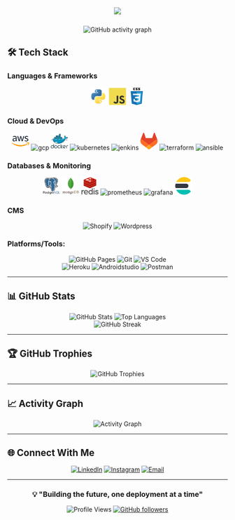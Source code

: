 

<h1 align="center">
  <a href="https://git.io/typing-svg">
    <img src="https://readme-typing-svg.herokuapp.com/?lines=Hello,+There!+👋;M+My+name+is+Yashkumar...;Nice+to+meet+you!&center=true&size=30">
  </a>
</h1>

<p align="center">
  <img src="https://github-profile-summary-cards.vercel.app/api/cards/profile-details?username=MrYashPatel&theme=dracula" alt="GitHub activity graph" />
</p>


## 🛠️ Tech Stack

### **Languages & Frameworks**
<p align="center">
  <img src="https://raw.githubusercontent.com/devicons/devicon/master/icons/python/python-original.svg" alt="python" width="40" height="40
  <img src="https://raw.githubusercontent.com/devicons/devicon/master/icons/django/django-plain.svg" alt="django" width="40" height="40"/>
  <img src="https://raw.githubusercontent.com/devicons/devicon/master/icons/javascript/javascript-original.svg" alt="javascript" width="40" height
  <img src="https://raw.githubusercontent.com/devicons/devicon/master/icons/html5/html5-original-wordmark.svg" alt="html5" width="40" height="40"/>
  <img src="https://raw.githubusercontent.com/devicons/devicon/master/icons/css3/css3-original-wordmark.svg" alt="css3" width="40" height="40"/>
</p>

### **Cloud & DevOps**
<p align="center">
  <img src="https://raw.githubusercontent.com/devicons/devicon/master/icons/amazonwebservices/amazonwebservices-original-wordmark.svg" alt="aws" width="40" height="40"/>
  <img src="https://www.vectorlogo.zone/logos/google_cloud/google_cloud-icon.svg" alt="gcp" width="40" height="40"/>
  <img src="https://raw.githubusercontent.com/devicons/devicon/master/icons/docker/docker-original-wordmark.svg" alt="docker" width="40" height="40"/>
  <img src="https://www.vectorlogo.zone/logos/kubernetes/kubernetes-icon.svg" alt="kubernetes" width="40" height="40"/>
  <img src="https://www.vectorlogo.zone/logos/jenkins/jenkins-icon.svg" alt="jenkins" width="40" height="40"/>
  <img src="https://raw.githubusercontent.com/devicons/devicon/master/icons/gitlab/gitlab-original.svg" alt="gitlab" width="40" height="40"/>
  <img src="https://www.vectorlogo.zone/logos/terraformio/terraformio-icon.svg" alt="terraform" width="40" height="40"/>
  <img src="https://www.vectorlogo.zone/logos/ansible/ansible-icon.svg" alt="ansible" width="40" height="40"/>
</p>

### **Databases & Monitoring**
<p align="center">
  <img src="https://raw.githubusercontent.com/devicons/devicon/master/icons/postgresql/postgresql-original-wordmark.svg" alt="postgresql" width="40" height="40"/>
  <img src="https://raw.githubusercontent.com/devicons/devicon/master/icons/mongodb/mongodb-original-wordmark.svg" alt="mongodb" width="40" height="40"/>
  <img src="https://raw.githubusercontent.com/devicons/devicon/master/icons/redis/redis-original-wordmark.svg" alt="redis" width="40" height="40"/>
  <img src="https://www.vectorlogo.zone/logos/prometheusio/prometheusio-icon.svg" alt="prometheus" width="40" height="40"/>
  <img src="https://www.vectorlogo.zone/logos/grafana/grafana-icon.svg" alt="grafana" width="40" height="40"/>
  <img src="https://raw.githubusercontent.com/devicons/devicon/master/icons/elasticsearch/elasticsearch-original.svg" alt="elasticsearch" width="40" height="40"/>
</p>

### CMS

<div align="center">
  
  ![Shopify](https://img.shields.io/badge/shopify-%23563D7C.svg?style=for-the-badge&logo=shopify&logoColor=white)
  ![Wordpress](https://img.shields.io/badge/wordpress-%234ea94b.svg?style=for-the-badge&logo=wordpress&logoColor=white)

</div>

### Platforms/Tools:

<div align="center">
  
  ![GitHub Pages](https://img.shields.io/badge/GitHub%20Pages-%23327FC7.svg?logo=github&style=flat-square&logoColor=white)
  ![Git](https://img.shields.io/badge/-Git-black?style=flat-square&logo=git)
  ![VS Code](https://img.shields.io/badge/-VS%20Code-007ACC?style=flat-square&logo=visual-studio-code)  
  ![Heroku](https://img.shields.io/badge/Heroku%20-%23430098.svg?style=flat-square&logo=heroku&logoColor=white)
  ![Androidstudio](https://img.shields.io/badge/android%20-%23430098.svg?style=flat-square&logo=android&logoColor=white)
  ![Postman](https://img.shields.io/badge/Postman-FF6C37?logo=postman&logoColor=white)

</div>

---

## 📊 GitHub Stats

<div align="center">
  <img src="https://github-readme-stats.vercel.app/api?username=MrYashPatel&show_icons=true&theme=tokyonight&hide_border=true&count_private=true" alt="GitHub Stats" height="165">
  <img src="https://github-readme-stats.vercel.app/api/top-langs/?username=MrYashPatel&layout=compact&theme=tokyonight&hide_border=true" alt="Top Languages" height="165">
</div>

<div align="center">
  <img src="https://github-readme-streak-stats.herokuapp.com/?user=MrYashPatel&theme=tokyonight&hide_border=true" alt="GitHub Streak" width="400">
</div>

---

## 🏆 GitHub Trophies
<div align="center">
  <img src="https://github-profile-trophy.vercel.app/?username=MrYashPatel&theme=tokyonight&no-frame=true&no-bg=true&margin-w=4" alt="GitHub Trophies">
</div>

---

## 📈 Activity Graph
<div align="center">
  <img src="https://github-readme-activity-graph.vercel.app/graph?username=MrYashPatel&theme=tokyo-night&hide_border=true" alt="Activity Graph">
</div>

---

## 🌐 Connect With Me

<div align="center">
  
[![LinkedIn](https://img.shields.io/badge/LinkedIn-Connect-blue?style=for-the-badge&logo=linkedin&logoColor=white)](https://www.linkedin.com/in/yashkumar-patel11/)
[![Instagram](https://img.shields.io/badge/Instagram-Follow-E4405F?style=for-the-badge&logo=instagram&logoColor=white)](https://www.instagram.com/onecuriousbrat/)
[![Email](https://img.shields.io/badge/Email-yashkumarpatel11@gmail.com-red?style=for-the-badge&logo=gmail&logoColor=white)](mailto:yashkumarpatel11@gmail.com)

</div>

---

<div align="center">
  
### 💡 "Building the future, one deployment at a time" 

![Profile Views](https://komarev.com/ghpvc/?username=MrYashPatel&color=brightgreen&style=flat-square)
[![GitHub followers](https://img.shields.io/github/followers/MrYashPatel?label=Follow&style=social)](https://github.com/MrYashPatel)

</div>
